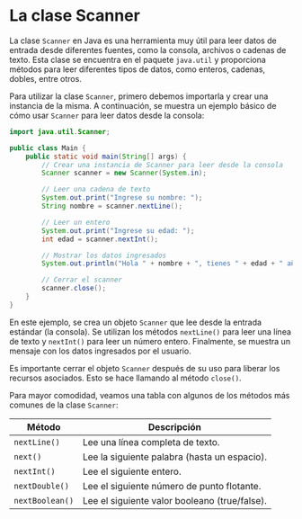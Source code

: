 # La clase Scanner

La clase `Scanner` en Java es una herramienta muy útil para leer datos de entrada desde diferentes fuentes, como la
consola, archivos o cadenas de texto. Esta clase se encuentra en el paquete `java.util` y proporciona métodos para leer
diferentes tipos de datos, como enteros, cadenas, dobles, entre otros.

Para utilizar la clase `Scanner`, primero debemos importarla y crear una instancia de la misma. A continuación, se
muestra un ejemplo básico de cómo usar `Scanner` para leer datos desde la consola:

```java
import java.util.Scanner;

public class Main {
    public static void main(String[] args) {
        // Crear una instancia de Scanner para leer desde la consola
        Scanner scanner = new Scanner(System.in);

        // Leer una cadena de texto
        System.out.print("Ingrese su nombre: ");
        String nombre = scanner.nextLine();

        // Leer un entero
        System.out.print("Ingrese su edad: ");
        int edad = scanner.nextInt();

        // Mostrar los datos ingresados
        System.out.println("Hola " + nombre + ", tienes " + edad + " años.");

        // Cerrar el scanner
        scanner.close();
    }
}
```

En este ejemplo, se crea un objeto `Scanner` que lee desde la entrada estándar (la consola). Se utilizan los métodos
`nextLine()` para leer una línea de texto y `nextInt()` para leer un número entero. Finalmente, se muestra un mensaje
con los datos
ingresados por el usuario.

Es importante cerrar el objeto `Scanner` después de su uso para liberar los recursos asociados. Esto se hace llamando al
método `close()`.

Para mayor comodidad, veamos una tabla con algunos de los métodos más comunes de la clase `Scanner`:

| Método          | Descripción                                   |
|-----------------|-----------------------------------------------|
| `nextLine()`    | Lee una línea completa de texto.              |
| `next()`        | Lee la siguiente palabra (hasta un espacio).  |
| `nextInt()`     | Lee el siguiente entero.                      |
| `nextDouble()`  | Lee el siguiente número de punto flotante.    |
| `nextBoolean()` | Lee el siguiente valor booleano (true/false). |
